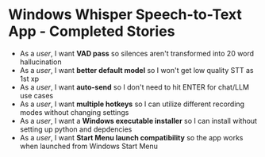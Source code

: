# Windows Whisper Speech-to-Text App - Completed Stories

- As a *user*, I want **VAD pass** so silences aren't transformed into 20 word hallucination
- As a *user*, I want **better default model** so I won't get low quality STT as 1st xp
- As a *user*, I want **auto-send** so I don't need to hit ENTER for chat/LLM use cases
- As a *user*, I want **multiple hotkeys** so I can utilize different recording modes without changing settings
- As a *user*, I want a **Windows executable installer** so I can install without setting up python and depdencies
- As a *user*, I want **Start Menu launch compatibility** so the app works when launched from Windows Start Menu